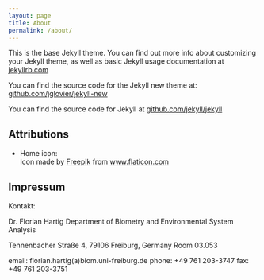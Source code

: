 ```yaml
---
layout: page
title: About
permalink: /about/
---
```


This is the base Jekyll theme. You can find out more info about customizing your Jekyll theme, as well as basic Jekyll usage documentation at [jekyllrb.com](http://jekyllrb.com/)

You can find the source code for the Jekyll new theme at: [github.com/jglovier/jekyll-new](https://github.com/jglovier/jekyll-new)

You can find the source code for Jekyll at [github.com/jekyll/jekyll](https://github.com/jekyll/jekyll)

## Attributions

- Home icon: <div>Icon made by <a href="http://www.freepik.com" alt="Freepik.com" title="Freepik.com">Freepik</a> from <a href="http://www.flaticon.com/free-icon/home-building-symbol-variant_44907" title="Flaticon">www.flaticon.com</a></div>

## Impressum

Kontakt:

  Dr. Florian Hartig
  Department of Biometry and Environmental System Analysis

  Tennenbacher Straße 4, 79106 Freiburg, Germany
  Room 03.053

  email: florian.hartig(a)biom.uni-freiburg.de
  phone: +49 761 203-3747
  fax: +49 761 203-3751
